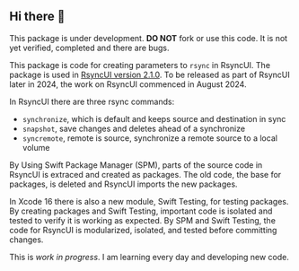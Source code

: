 ## Hi there 👋

This package is under development. **DO NOT** fork or use this code. It is not yet verified, completed and there are bugs. 

This package is code for creating parameters to `rsync` in RsyncUI. The package is used in [RsyncUI version 2.1.0](https://github.com/rsyncOSX/RsyncUI_ver_2.1.0). To be released as part of RsyncUI later in 2024, the work on RsyncUI commenced in August 2024.

In RsyncUI there are three rsync commands: 

- `synchronize`, which is default and keeps source and destination in sync
- `snapshot`, save changes and deletes ahead of a synchronize
- `syncremote`, remote is source, synchronize a remote source to a local volume

By Using Swift Package Manager (SPM), parts of the source code in RsyncUI is extraced and created as packages. The old code, the base for packages, is deleted and RsyncUI imports the new packages. 

In Xcode 16 there is also a new module, Swift Testing, for testing packages. By creating packages and Swift Testing, important code is isolated and tested to verify it is working as expected. By SPM and Swift Testing, the code for RsyncUI is modularized, isolated, and tested before committing changes.

This is *work in progress*. I am learning every day and developing new code.

